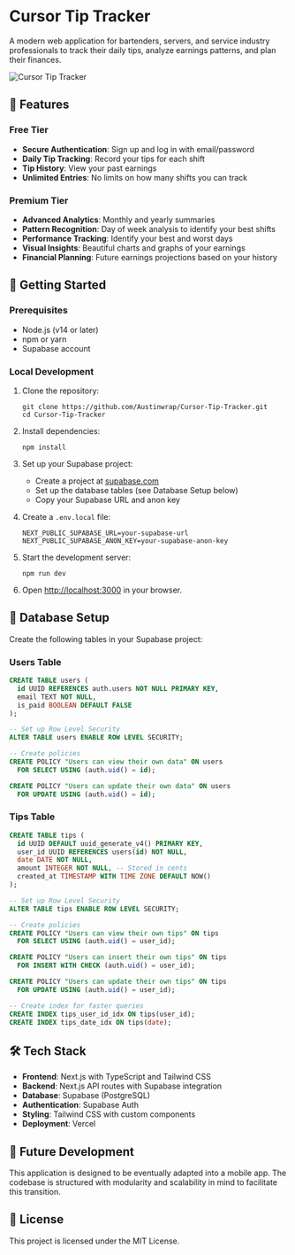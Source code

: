 # Cursor Tip Tracker

A modern web application for bartenders, servers, and service industry professionals to track their daily tips, analyze earnings patterns, and plan their finances.

![Cursor Tip Tracker](https://i.imgur.com/XYZ123.png)

## 🌟 Features

### Free Tier
- **Secure Authentication**: Sign up and log in with email/password
- **Daily Tip Tracking**: Record your tips for each shift
- **Tip History**: View your past earnings
- **Unlimited Entries**: No limits on how many shifts you can track

### Premium Tier
- **Advanced Analytics**: Monthly and yearly summaries
- **Pattern Recognition**: Day of week analysis to identify your best shifts
- **Performance Tracking**: Identify your best and worst days
- **Visual Insights**: Beautiful charts and graphs of your earnings
- **Financial Planning**: Future earnings projections based on your history

## 🚀 Getting Started

### Prerequisites
- Node.js (v14 or later)
- npm or yarn
- Supabase account

### Local Development

1. Clone the repository:
   ```
   git clone https://github.com/Austinwrap/Cursor-Tip-Tracker.git
   cd Cursor-Tip-Tracker
   ```

2. Install dependencies:
   ```
   npm install
   ```

3. Set up your Supabase project:
   - Create a project at [supabase.com](https://supabase.com)
   - Set up the database tables (see Database Setup below)
   - Copy your Supabase URL and anon key

4. Create a `.env.local` file:
   ```
   NEXT_PUBLIC_SUPABASE_URL=your-supabase-url
   NEXT_PUBLIC_SUPABASE_ANON_KEY=your-supabase-anon-key
   ```

5. Start the development server:
   ```
   npm run dev
   ```

6. Open [http://localhost:3000](http://localhost:3000) in your browser.

## 💾 Database Setup

Create the following tables in your Supabase project:

### Users Table
```sql
CREATE TABLE users (
  id UUID REFERENCES auth.users NOT NULL PRIMARY KEY,
  email TEXT NOT NULL,
  is_paid BOOLEAN DEFAULT FALSE
);

-- Set up Row Level Security
ALTER TABLE users ENABLE ROW LEVEL SECURITY;

-- Create policies
CREATE POLICY "Users can view their own data" ON users
  FOR SELECT USING (auth.uid() = id);

CREATE POLICY "Users can update their own data" ON users
  FOR UPDATE USING (auth.uid() = id);
```

### Tips Table
```sql
CREATE TABLE tips (
  id UUID DEFAULT uuid_generate_v4() PRIMARY KEY,
  user_id UUID REFERENCES users(id) NOT NULL,
  date DATE NOT NULL,
  amount INTEGER NOT NULL, -- Stored in cents
  created_at TIMESTAMP WITH TIME ZONE DEFAULT NOW()
);

-- Set up Row Level Security
ALTER TABLE tips ENABLE ROW LEVEL SECURITY;

-- Create policies
CREATE POLICY "Users can view their own tips" ON tips
  FOR SELECT USING (auth.uid() = user_id);

CREATE POLICY "Users can insert their own tips" ON tips
  FOR INSERT WITH CHECK (auth.uid() = user_id);

CREATE POLICY "Users can update their own tips" ON tips
  FOR UPDATE USING (auth.uid() = user_id);

-- Create index for faster queries
CREATE INDEX tips_user_id_idx ON tips(user_id);
CREATE INDEX tips_date_idx ON tips(date);
```

## 🛠️ Tech Stack

- **Frontend**: Next.js with TypeScript and Tailwind CSS
- **Backend**: Next.js API routes with Supabase integration
- **Database**: Supabase (PostgreSQL)
- **Authentication**: Supabase Auth
- **Styling**: Tailwind CSS with custom components
- **Deployment**: Vercel

## 📱 Future Development

This application is designed to be eventually adapted into a mobile app. The codebase is structured with modularity and scalability in mind to facilitate this transition.

## 📄 License

This project is licensed under the MIT License. 